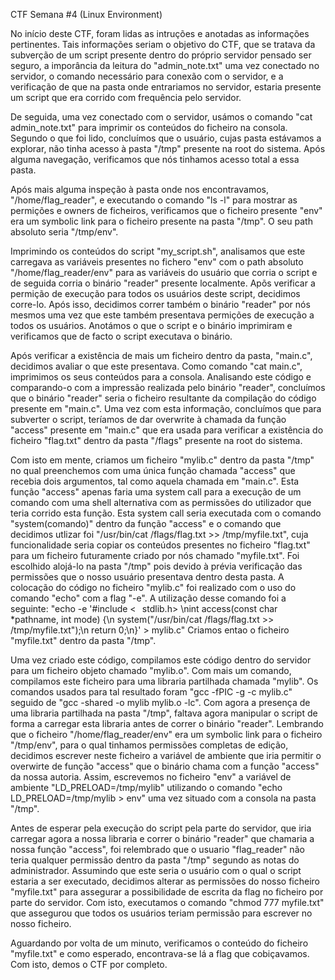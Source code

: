 CTF Semana #4 (Linux Environment)

No início deste CTF, foram lidas as intruções e anotadas as informações pertinentes. Tais informações seriam o objetivo do CTF, que se tratava da subverção de um script presente dentro do próprio servidor pensado ser seguro, a imporância da leitura do "admin_note.txt" uma vez conectado no servidor, o comando necessário para conexão com o servidor, e a verificação de que na pasta onde entrariamos no servidor, estaria presente um script que era corrido com frequência pelo servidor.

De seguida, uma vez conectado com o servidor, usámos o comando "cat admin_note.txt" para imprimir os conteúdos do ficheiro na consola. Segundo o que foi lido, concluímos que o usuário, cujas pasta estávamos a explorar, não tinha acesso à pasta "/tmp" presente na root do sistema. Após alguma navegação, verificamos que nós tinhamos acesso total a essa pasta.

Após mais alguma inspeção à pasta onde nos encontravamos, "/home/flag_reader", e executando o comando "ls -l" para mostrar as permições e owners de ficheiros, verificamos que o ficheiro presente "env" era um symbolic link para o ficheiro presente na pasta "/tmp". O seu path absoluto seria "/tmp/env".

Imprimindo os conteúdos do script "my_script.sh", analisamos que este carregava as variáveis presentes no fichero "env" com o path absoluto "/home/flag_reader/env" para as variáveis do usuário que corria o script e de seguida corria o binário "reader" presente localmente. Apõs verificar a permição de execução para todos os usuários deste script, decidimos corre-lo. Após isso, decidimos correr também o binário "reader" por nós mesmos uma vez que este também presentava permições de execução a todos os usuários. Anotámos o que o script e o binário imprimiram e verificamos que de facto o script executava o binário.

Após verificar a existência de mais um ficheiro dentro da pasta, "main.c", decidimos avaliar o que este presentava. Como comando "cat main.c", imprimimos os seus conteúdos para a consola. Analisando este código e comparando-o com a impressão realizada pelo binário "reader", concluímos que o binário "reader" seria o ficheiro resultante da compilação do código presente em "main.c". Uma vez com esta informação, concluímos que para subverter o script, teríamos de dar overwrite à chamada da função "access" presente em "main.c" que era usada para verificar a existência do ficheiro "flag.txt" dentro da pasta "/flags" presente na root do sistema.

Com isto em mente, criamos um ficheiro "mylib.c" dentro da pasta "/tmp" no qual preenchemos com uma única função chamada "access" que recebia dois argumentos, tal como aquela chamada em "main.c". Esta função "access" apenas faria uma system call para a execução de um comando com uma shell alternativa com as permissões do utilizador que teria corrido esta função. Esta system call seria executada com o comando "system(comando)" dentro da função "access" e o comando que decidimos utlizar foi "/usr/bin/cat /flags/flag.txt >> /tmp/myfile.txt", cuja funcionalidade seria copiar os conteúdos presentes no ficheiro "flag.txt" para um ficheiro futuramente criado por nós chamado "myfile.txt". Foi escolhido alojá-lo na pasta "/tmp" pois devido à prévia verificação das permissões que o nosso usuário presentava dentro desta pasta. A colocação do código no ficheiro "mylib.c" foi realizado com o uso do comando "echo" com a flag "-e". A utilização desse comando foi a seguinte: "echo -e '#include <⠀stdlib.h> \nint access(const char *pathname, int mode) \{\n system("/usr/bin/cat /flags/flag.txt >> /tmp/myfile.txt");\n return 0;\n}' > mylib.c"
Criamos entao o ficheiro "myfile.txt" dentro da pasta "/tmp".

Uma vez criado este código, compilamos este código dentro do servidor para um ficheiro objeto chamado "mylib.o". Com mais um comando, compilamos este ficheiro para uma libraria partilhada chamada "mylib". Os comandos usados para tal resultado foram "gcc -fPIC -g -c mylib.c" seguido de "gcc -shared -o mylib mylib.o -lc". Com agora a presença de uma libraria partilhada na pasta "/tmp", faltava agora manipular o script de forma a carregar esta libraria antes de correr o binário "reader". Lembrando que o ficheiro "/home/flag_reader/env" era um symbolic link para o ficheiro "/tmp/env", para o qual tinhamos permissões completas de edição, decidimos escrever neste ficheiro a variável de ambiente que iria permitir o overwirte de função "access" que o binário chama com a função "access" da nossa autoria. Assim, escrevemos no ficheiro "env" a variável de ambiente "LD_PRELOAD=/tmp/mylib" utilizando o comando "echo LD_PRELOAD=/tmp/mylib > env" uma vez situado com a consola na pasta "/tmp".

Antes de esperar pela execução do script pela parte do servidor, que iria carregar agora a nossa libraria e correr o binário "reader" que chamaria a nossa função "access", foi relembrado que o usuario "flag_reader" não teria qualquer permissão dentro da pasta "/tmp" segundo as notas do administrador. Assumindo que este seria o usuário com o qual o script estaria a ser executado, decidimos alterar as permissões do nosso ficheiro "myfile.txt" para assegurar a possibilidade de escrita da flag no ficheiro por parte do servidor. Com isto, executamos o comando "chmod 777 myfile.txt" que assegurou que todos os usuários teriam permissão para escrever no nosso ficheiro.

Aguardando por volta de um minuto, verificamos o conteúdo do ficheiro "myfile.txt" e como esperado, encontrava-se lá a flag que cobiçavamos. Com isto, demos o CTF por completo.
